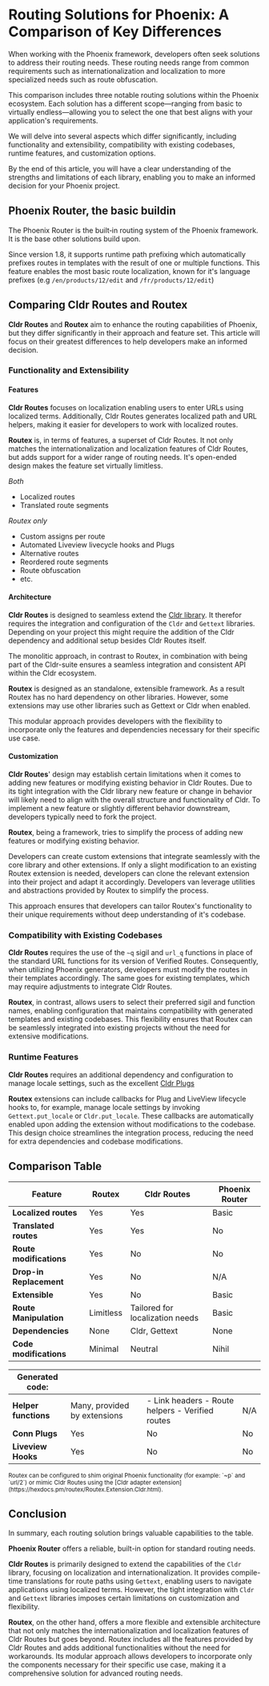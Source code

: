 # Routing Solutions for Phoenix: A Comparison of Key Differences

When working with the Phoenix framework, developers often seek solutions to
address their routing needs. These routing needs range from common requirements
such as internationalization and localization to more specialized needs such as
route obfuscation.

This comparison includes three notable routing solutions within the Phoenix
ecosystem. Each solution has a different scope—ranging from basic to virtually
endless—allowing you to select the one that best aligns with your application's
requirements.

We will delve into several aspects which differ significantly, including
functionality and extensibility, compatibility with existing codebases, runtime
features, and customization options.

By the end of this article, you will have a clear understanding of the strengths
and limitations of each library, enabling you to make an informed decision for
your Phoenix project.


## Phoenix Router, the basic buildin

The Phoenix Router is the built‐in routing system of the Phoenix framework. It
is the base other solutions build upon.

Since version 1.8, it supports runtime path prefixing which automatically
prefixes routes in templates with the result of one or multiple functions. This
feature enables the most basic route localization, known for it's language
prefixes (e.g `/en/products/12/edit` and `/fr/products/12/edit`)


## Comparing Cldr Routes and Routex

 **Cldr Routes** and **Routex** aim to enhance the routing capabilities of
Phoenix, but they differ significantly in their approach and feature set. This
article will focus on their greatest differences to help developers make an
informed decision.


### Functionality and Extensibility


#### Features
**Cldr Routes** focuses on localization enabling users to enter URLs using
localized terms. Additionally, Cldr Routes generates localized path and URL
helpers, making it easier for developers to work with localized routes.

**Routex** is, in terms of features, a superset of Cldr Routes. It not only
matches the internationalization and localization features of Cldr Routes, but
adds support for a wider range of routing needs. It's open-ended design makes
the feature set virtually limitless.

*Both*
- Localized routes
- Translated route segments

*Routex only*
- Custom assigns per route
- Automated Liveview livecycle hooks and Plugs
- Alternative routes
- Reordered route segments
- Route obfuscation
- etc.


#### Architecture

**Cldr Routes** is designed to seamless extend the [Cldr
library](https://github.com/elixir-cldr/cldr). It therefor requires the
integration and configuration of the `Cldr` and `Gettext` libraries. Depending
on your project this might require the addition of the Cldr dependency and
additional setup besides Cldr Routes itself.

The monolitic approach, in contrast to Routex, in combination with being part of
the Cldr-suite ensures a seamless integration and consistent API within the Cldr
ecosystem.

**Routex** is designed as an standalone, extensible framework. As a result
Routex has no hard dependency on other libraries. However, some extensions
may use other libraries such as Gettext or Cldr when enabled.

This modular approach provides developers with the flexibility to incorporate
only the features and dependencies necessary for their specific use case.


#### Customization

**Cldr Routes**' design may establish certain limitations when it comes to
adding new features or modifying existing behavior in Cldr Routes. Due to its
tight integration with the Cldr library new feature or change in behavior will
likely need to align with the overall structure and functionality of Cldr. To
implement a new feature or slightly different behavior downstream, developers
typically need to fork the project.

**Routex**, being a framework, tries to simplify the process of adding new
features or modifying existing behavior.

Developers can create custom extensions that integrate seamlessly with the core
library and other extensions. If only a slight modification to an existing
Routex extension is needed, developers can clone the relevant extension into
their project and adapt it accordingly. Developers van leverage utilities and
abstractions provided by Routex to simplify the process.

This approach ensures that developers can tailor Routex's functionality to their
unique requirements without deep understanding of it's codebase.


### Compatibility with Existing Codebases

**Cldr Routes** requires the use of the `~q` sigil and `url_q` functions in
place of the standard URL functions for its version of Verified Routes.
Consequently, when utilizing Phoenix generators, developers must modify the
routes in their templates accordingly. The same goes for existing templates,
which may require adjustments to integrate Cldr Routes.

**Routex**, in contrast, allows users to select their preferred sigil and
function names, enabling configuration that maintains compatibility with
generated templates and existing codebases. This flexibility ensures that Routex
can be seamlessly integrated into existing projects without the need for
extensive modifications.


### Runtime Features

**Cldr Routes** requires an additional dependency and configuration to manage
locale settings, such as the excellent [Cldr Plugs](https://github.com/elixir-cldr/cldr_plugs)

**Routex** extensions can include callbacks for Plug and LiveView lifecycle
hooks to, for example, manage locale settings by invoking `Gettext.put_locale`
or `Cldr.put_locale`. These callbacks are automatically enabled upon adding the
extension without modifications to the codebase. This design choice streamlines
the integration process, reducing the need for extra dependencies and
codebase modifications.


## Comparison Table

| Feature                 | Routex                       | Cldr Routes                                              | Phoenix Router |
|-------------------------|------------------------------|----------------------------------------------------------|----------------|
| **Localized routes**    | Yes                          | Yes                                                      | Basic          |
| **Translated routes**   | Yes                          | Yes                                                      | No             |
| **Route modifications** | Yes                          | No                                                       | No             |
| **Drop-in Replacement** | Yes                          | No                                                       | N/A            |
| **Extensible**          | Yes                          | No                                                       | Basic          |
| **Route Manipulation**  | Limitless                    | Tailored for localization needs                          | Basic          |
| **Dependencies**        | None                         | Cldr, Gettext                                            | None           |
| **Code modifications**  | Minimal                      | Neutral                                                  | Nihil          |

| **Generated code:**  |                              |                                                  |     |
|----------------------|------------------------------|--------------------------------------------------|-----|
| **Helper functions** | Many, provided by extensions | - Link headers - Route helpers - Verified routes | N/A |
| **Conn Plugs**       | Yes                          | No                                               | No  |
| **Liveview Hooks**   | Yes                          | No                                               | No  |



<sub>
Routex can be configured to shim original Phoenix functionality (for example: `~p` and `url/2`) or
mimic Cldr Routes using the [Cldr adapter extension](https://hexdocs.pm/routex/Routex.Extension.Cldr.html).
</sub>


## Conclusion

In summary, each routing solution brings valuable capabilities to the table.

**Phoenix Router** offers a reliable, built-in option for standard routing
needs.

**Cldr Routes** is primarily designed to extend the capabilities of the `Cldr`
library, focusing on localization and internationalization. It provides
compile-time translations for route paths using `Gettext`, enabling users to
navigate applications using localized terms. However, the tight integration with
`Cldr` and `Gettext` libraries imposes certain limitations on customization and
flexibility.

**Routex**, on the other hand, offers a more flexible and extensible
architecture that not only matches the internationalization and localization
features of Cldr Routes but goes beyond. Routex includes all the features
provided by Cldr Routes and adds additional functionalities without the need for
workarounds. Its modular approach allows developers to incorporate only the
components necessary for their specific use case, making it a comprehensive
solution for advanced routing needs.
